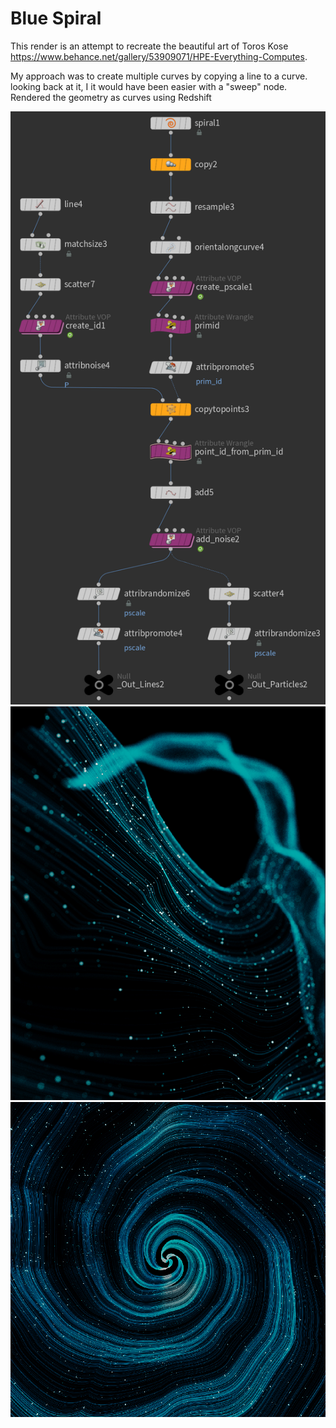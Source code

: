#  Blue Spiral
This render is an attempt to recreate the beautiful art of Toros Kose https://www.behance.net/gallery/53909071/HPE-Everything-Computes.

My approach was to create multiple curves by copying a line to a curve. looking back at it, I it would have been easier with a "sweep" node.
Rendered the geometry as curves using Redshift

<img src="Images/Node Tree.png"  >
<img src="Images/2021_10_05 Blue_Wires.jpg" width = 1024 >
<img src="Images/2021_10_05 Blue_Spiral.jpg" width = 1024 >
